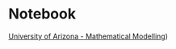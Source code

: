 # Notebook
[University of Arizona - Mathematical Modelling](https://www.math.arizona.edu/~lega/485-585/mp.html))

